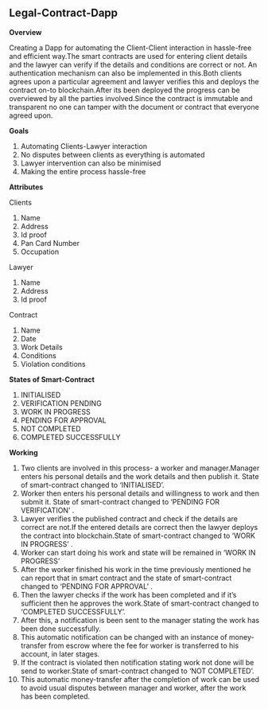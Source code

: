﻿

## Legal-Contract-Dapp



**Overview**

Creating a Dapp for automating the Client-Client interaction in hassle-free and efficient way.The smart contracts are used for entering client details and the lawyer can verify if the details and conditions are correct or not. An authentication mechanism can also be implemented in this.Both clients agrees upon a particular agreement and lawyer verifies this and deploys the contract on-to blockchain.After its been deployed the progress can be overviewed by all the parties involved.Since the contract is immutable and transparent no one can tamper with the document or contract that everyone agreed upon.

 **Goals**
 
1. Automating Clients-Lawyer interaction
2. No disputes between clients as everything is automated
3. Lawyer intervention can also be minimised
4. Making the entire process hassle-free

**Attributes**

Clients
1. Name
2. Address
3. Id proof
4. Pan Card Number
5. Occupation

Lawyer
1. Name
2. Address
3. Id proof

Contract
1. Name
2. Date
3. Work Details
4. Conditions
5. Violation conditions

**States of Smart-Contract**

1. INITIALISED
2. VERIFICATION PENDING
3. WORK IN PROGRESS
4. PENDING FOR APPROVAL
5. NOT COMPLETED
6. COMPLETED SUCCESSFULLY

**Working**
 
1. Two clients are involved in this process- a worker and manager.Manager enters his personal details and the work details and then publish it. State of smart-contract changed to ‘INITIALISED’.
2. Worker then enters his personal details and willingness to work and then submit it. State of smart-contract changed to ‘PENDING FOR VERIFICATION’ .
3. Lawyer verifies the published contract and check if the details are correct are not.If the entered details are correct then the lawyer deploys the contract into blockchain.State of smart-contract changed to ‘WORK IN PROGRESS’ .
4. Worker can start doing his work and state will be remained in ‘WORK IN PROGRESS’
5. After the worker finished his work in the time previously mentioned he can report that in smart contract and the state of smart-contract changed to ‘PENDING FOR APPROVAL’ .
6. Then the lawyer checks if the work has been completed and if it’s sufficient then he approves the work.State of smart-contract changed to ‘COMPLETED SUCCESSFULLY’.
7. After this, a notification is been sent to the manager stating the work has been done successfully.
8. This automatic notification can be changed with an instance of money-transfer from escrow where the fee for worker is transferred to his account, in later stages.
9. If the contract is violated then notification stating work not done will be send to worker.State of smart-contract changed to ‘NOT COMPLETED’.
10. This automatic money-transfer after the completion of work can be used to avoid usual disputes between manager and worker, after the work has been completed.

 
